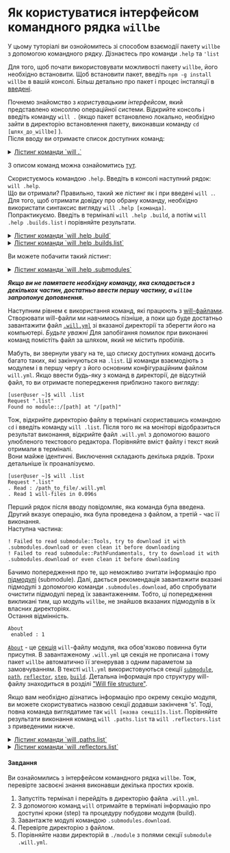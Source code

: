 # Як користуватися інтерфейсом командного рядка `willbe`  

У цьому туторіалі ви ознойомитесь зі способом взаємодії пакету `willbe` з допомогою командного рядку. Дізнаєтесь про команди `.help` та `'list`  

Для того, щоб почати використовувати можливості пакету `willbe`, його необхідно встановити. Щоб встановити пакет, введіть `npm -g install willbe` в вашій консолі. Більш детально про пакет і процес інсталяції в [введені](Introduction.md).

<a name="ui-intro"></a> Почнемо знайомство з _користувацьким інтерфейсом_, який представлено консоллю операційної системи. Відкрийте консоль і введіть команду `will .` (якщо пакет встановлено локально, необхідно зайти в директорію встановлення пакету, виконавши команду `cd [шлях_до_willbe]` ).  
Після вводу ви отримаєте список доступних команд:  
<details>
  <summary><u>Лістинг команди `will .`</u></summary>

  ```
[user@user ~]$ will .  
Request "."  
Ambiguity  
  .help - Get help.   
  .set - Command set.
  .list - List information about the current module.
  .paths.list - List paths of the current module.
  .submodules.list - List submodules of the current module.
  .reflectors.list - List avaialable reflectors.
  .steps.list - List avaialable steps.
  .builds.list - List avaialable builds.
  .exports.list - List avaialable exports.
  .about.list - List descriptive information about the module.
  .execution.list - List execution scenarios.
  .submodules.download - Download each submodule if such was not downloaded so far.
  .submodules.upgrade - Upgrade each submodule, checking for available updates for such.
  .submodules.clean - Delete all downloaded submodules.
  .clean - Clean current module. Delete genrated artifacts, temp files and downloaded submodules.
  .clean.what - Find out which files will be deleted by clean command.
  .build - Build current module with spesified criterion.
  .export - Export selected the module with spesified criterion. Save output to output file and archive.
  .with - Use "with" to select a module.
  .each - Use "each" to iterate each module in a directory.
```
</details>

З описом команд можна ознайомитись [тут](CommandLineInterfaceOfWill.ukr.md#will-commands).

<a name=".help-command"></a> Скористуємось командою `.help`. Введіть в консолі наступний рядок: `will .help`.  
Що ви отримали? Правильно, такий же лістинг як і при введені `will .`. Для того, щоб отримати довідку про обрану команду, необхідно використати синтаксис вигляду `will .help [команда]`.  
Попрактикуємо. Введіть в терміналі `will .help .build`, а потім `will .help .builds.list` і порівняйте результати.  
<details>
  <summary><u>Лістинг команди `will .help .build`</u></summary>

  ```
[user@user ~]$ will .help .build
Request ".help .build"

  .build - Build current module with spesified criterion.
```
</details>

<details>
  <summary><u>Лістинг команди `will .help .builds.list`</u></summary>

  ```
[user@user ~]$ will .help .builds.list
Request ".help .builds.list"

  .builds.list - List avaialable builds.
```
</details>

<a name="help-to-completion"></a> Ви можете побачити такий лістинг:  
<details>
  <summary><u>Лістинг команди `will .help .submodules`</u></summary>

  ```
[user@user ~]$ will .help .submodules
Request ".help .submodules"

  .submodules.list - List submodules of the current module.
  .submodules.download - Download each submodule if such was not downloaded so far.
  .submodules.upgrade - Upgrade each submodule, checking for available updates for such.
  .submodules.clean - Delete all downloaded submodules.

```
</details>

**_Якщо ви не памятаете необхідну команду, яка складається з декількох частин, достатньо ввести першу частину, а `willbe` запропонує доповнення._**

Наступним рівнем є використання команд, які працюють з [will-файлами](Concepts.urk.md#will-file). Створювати will-файли ми навчимось пізніше, а поки що буде достатньо завантажити файл [`.will.yml`](https://github.com/Wandalen/willbe/blob/master/sample/submodules/) зі вказаної директорії та зберегти його на компьютері.
_Будьте уважні_ Для запобігання помилок при виконанні команд помістіть файл за шляхом, який не містить пробілів.

<a name="list-command"></a> Мабуть, ви звернули увагу на те, що списку доступних команд досить багато таких, які закінчуються на `.list`. Ці команди взаємодіють з модулем і в першу чергу з його основним конфігураційним файлом `will.yml`. Якщо ввести будь-яку з команд в директорії, де відсутній файл, то ви отримаєте попередження приблизно такого вигляду:
```
[user@user ~]$ will .list
Request ".list"
Found no module::/[path] at "/[path]"
```
Тож, відкрийте директорію файлу в терміналі скориставшись командою `cd` і введіть команду `will .list`. Після того як на моніторі відобразиться результат виконання, відкрийте файл `.will.yml` з допомогою вашого улюбленого текстового редактора. Порівняйте вміст файлу і текст який отримали в терміналі.  
Вони майже ідентичні. Виключення складають декілька рядків. Трохи детальніше їх проаналізуємо.
```
[user@user ~]$ will .list
Request ".list"
. Read : /path_to_file/.will.yml
. Read 1 will-files in 0.096s
```
Перший рядок після вводу повідомляє, яка команда була введена. Другий вказує операцію, яка була проведена з файлом, а третій - час її виконання.  
Наступна частина:
```
! Failed to read submodule::Tools, try to download it with .submodules.download or even clean it before downloading
! Failed to read submodule::PathFundamentals, try to download it with .submodules.download or even clean it before downloading
```
Бачимо попередження про те, що неможливо зчитати інформацію про [підмодулі](Concepts.urk.md#submodule) (submodule). Далі, дається рекомендація завантажити вказані підмодулі з допомогою команди `.submodules.download`,  або спробувати очистити підмодулі перед їх завантаженням. Тобто, ці попередження викликані тим, що модуль `willbe`, не знайшов вказаних підмодулів в їх власних директоріях.  
Остання відмінність.
```
About
 enabled : 1
```
[`About`](WillFileStructure.md#about) - це [секція](Concepts.urk.md#will-file-section) `will`-файлу модуля, яка обов'язково повинна бути присутня. В завантаженому `.will.yml` ця секція не прописана і тому пакет `willbe` автоматично її згенерував з одним параметом за замовчуванням.
В тексті `will.yml` використовуються секції [`submodule`](WillFileStructure.md#submodule), [`path`](WillFileStructure.md#path), [`reflector`](WillFileStructure.md#reflector), [`step`](WillFileStructure.md#step), [`build`](WillFileStructure.md#build). Детальна інформація про структуру will-файлу знаходиться в розділі ["Will file structure"](WillFileFtructure.md).  

Якщо вам необхідно дізнатись інформацію про окрему секцію модуля, ви можете скористуватись назвою секції додавши закінченя 's'. Тоді, повна команда виглядатиме так `will [назва секції]s.list`. Порівняйте результати виконання команд `will .paths.list` та `will .reflectors.list` з приведеними нижче.
<details>
  <summary><u>Лістинг команди `will .paths.list`</u></summary>

  ```
[user@user ~]$ will .paths.list
Request ".paths.list"
  . Read : /path_to_file/.will.yml
 . Read 1 will-files in 0.080s
 ! Failed to read submodule::Tools, try to download it with .submodules.download or even clean it before downloading
 ! Failed to read submodule::PathFundamentals, try to download it with .submodules.download or even clean it before downloading
Paths
  proto : './proto'
  in : '.'
  out : 'out'
  out.debug : 'out/debug'
```
</details>

<details>
  <summary><u>Лістинг команди `will .reflectors.list`</u></summary>

  ```
[user@user ~]$ will .reflectors.list
Request ".reflectors.list"
   . Read : /path_to_file/.will.yml
 . Read 1 will-files in 0.077s
 ! Failed to read submodule::Tools, try to download it with .submodules.download or even clean it before downloading
 ! Failed to read submodule::PathFundamentals, try to download it with .submodules.download or even clean it before downloading
reflector::reflect.submodules
  dst :
    basePath : '.'
    prefixPath : 'path::out.debug'
  criterion :
    debug : 1
  inherit :
    'submodule::*/exported::*=1/reflector::exportedFiles*=1'
```
</details>

#### Завдання
Ви ознайомились з інтерфейсом командного рядка `willbe`. Тож, перевірте засвоєні знання виконавши декілька простих кроків.  
1. Запустіть термінал і перейдіть в директорію файла `.will.yml`.
1. З допомогою команд `will` отримайте в терміналі інформацію про доступні кроки (step) та процедуру побудови модуля (build).
1. Завантажте модулі командою `.submodules.download`.
1. Перевірте директорію з файлом.
1. Порівняйте назви директорій в `./module` з полями секції `submodule` `.will.yml`.
